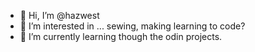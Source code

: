 - 👋 Hi, I’m @hazwest
- 👀 I’m interested in ... sewing, making learning to code?
- 🌱 I’m currently learning though the odin projects.


<!---
hazwest/hazwest is a ✨ special ✨ repository because its `README.md` (this file) appears on your GitHub profile.
You can click the Preview link to take a look at your changes.
--->
